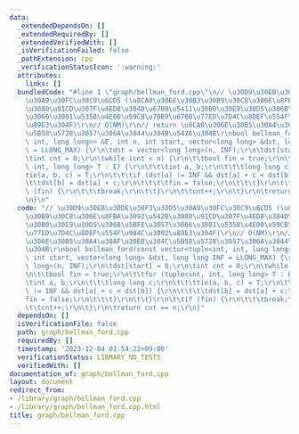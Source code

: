 ```yaml
---
data:
  _extendedDependsOn: []
  _extendedRequiredBy: []
  _extendedVerifiedWith: []
  _isVerificationFailed: false
  _pathExtension: cpp
  _verificationStatusIcon: ':warning:'
  attributes:
    links: []
  bundledCode: "#line 1 \"graph/bellman_ford.cpp\"\n// \u30D9\u30EB\u30DE\u30F3\u30D5\
    \u30A9\u30FC\u30C9\u6CD5 (\u8CA0\u306E\u30B3\u30B9\u30C8\u306E\u8FBA\u3092\u542B\
    \u3080\u91CD\u307F\u4ED8\u304D\u6709\u5411\u30B0\u30E9\u30D5\u306B\u5BFE\u3057\
    \u3066\u3001\u5358\u4E00\u59CB\u70B9\u6700\u77ED\u7D4C\u8DEF\u554F\u984C\u3092\
    \u89E3\u304F)\r\n// O(NM)\r\n// return \u8CA0\u306E\u30B5\u30A4\u30AF\u30EB\u304C\
    \u5B58\u5728\u3057\u306A\u3044\u304B\u5426\u304B\r\nbool bellman_ford(const vector<tuple<int,\
    \ int, long long>> &E, int n, int start, vector<long long> &dst, long long INF\
    \ = LLONG_MAX) {\r\n\tdst = vector<long long>(n, INF);\r\n\tdst[start] = 0;\r\n\
    \tint cnt = 0;\r\n\twhile (cnt < n) {\r\n\t\tbool fin = true;\r\n\t\tfor (tuple<int,\
    \ int, long long> T : E) {\r\n\t\t\tint a, b;\r\n\t\t\tlong long c;\r\n\t\t\t\
    tie(a, b, c) = T;\r\n\t\t\tif (dst[a] != INF && dst[a] + c < dst[b]) {\r\n\t\t\
    \t\tdst[b] = dst[a] + c;\r\n\t\t\t\tfin = false;\r\n\t\t\t}\r\n\t\t}\r\n\t\tif\
    \ (fin) {\r\n\t\t\tbreak;\r\n\t\t}\r\n\t\tcnt++;\r\n\t}\r\n\treturn cnt == n;\r\
    \n}\n"
  code: "// \u30D9\u30EB\u30DE\u30F3\u30D5\u30A9\u30FC\u30C9\u6CD5 (\u8CA0\u306E\u30B3\
    \u30B9\u30C8\u306E\u8FBA\u3092\u542B\u3080\u91CD\u307F\u4ED8\u304D\u6709\u5411\
    \u30B0\u30E9\u30D5\u306B\u5BFE\u3057\u3066\u3001\u5358\u4E00\u59CB\u70B9\u6700\
    \u77ED\u7D4C\u8DEF\u554F\u984C\u3092\u89E3\u304F)\r\n// O(NM)\r\n// return \u8CA0\
    \u306E\u30B5\u30A4\u30AF\u30EB\u304C\u5B58\u5728\u3057\u306A\u3044\u304B\u5426\
    \u304B\r\nbool bellman_ford(const vector<tuple<int, int, long long>> &E, int n,\
    \ int start, vector<long long> &dst, long long INF = LLONG_MAX) {\r\n\tdst = vector<long\
    \ long>(n, INF);\r\n\tdst[start] = 0;\r\n\tint cnt = 0;\r\n\twhile (cnt < n) {\r\
    \n\t\tbool fin = true;\r\n\t\tfor (tuple<int, int, long long> T : E) {\r\n\t\t\
    \tint a, b;\r\n\t\t\tlong long c;\r\n\t\t\ttie(a, b, c) = T;\r\n\t\t\tif (dst[a]\
    \ != INF && dst[a] + c < dst[b]) {\r\n\t\t\t\tdst[b] = dst[a] + c;\r\n\t\t\t\t\
    fin = false;\r\n\t\t\t}\r\n\t\t}\r\n\t\tif (fin) {\r\n\t\t\tbreak;\r\n\t\t}\r\n\
    \t\tcnt++;\r\n\t}\r\n\treturn cnt == n;\r\n}"
  dependsOn: []
  isVerificationFile: false
  path: graph/bellman_ford.cpp
  requiredBy: []
  timestamp: '2023-12-04 01:54:22+09:00'
  verificationStatus: LIBRARY_NO_TESTS
  verifiedWith: []
documentation_of: graph/bellman_ford.cpp
layout: document
redirect_from:
- /library/graph/bellman_ford.cpp
- /library/graph/bellman_ford.cpp.html
title: graph/bellman_ford.cpp
---
```

